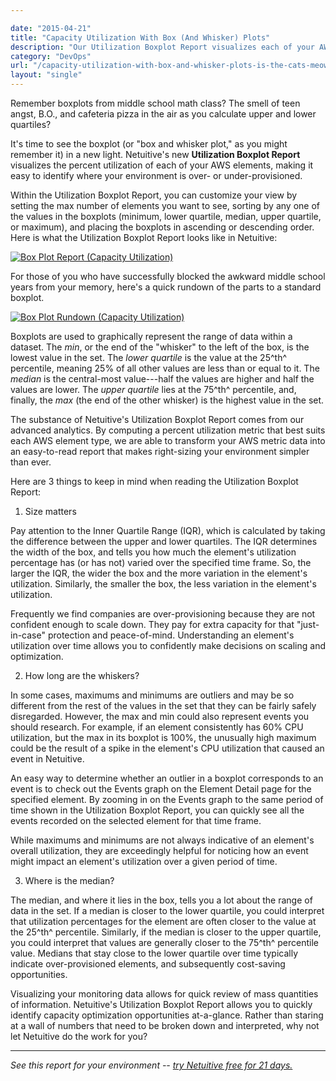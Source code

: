 ```yaml
---

date: "2015-04-21"
title: "Capacity Utilization With Box (And Whisker) Plots"
description: "Our Utilization Boxplot Report visualizes each of your AWS elements' utilization, making it easy to see if your environment is over- or under-provisioned."
category: "DevOps"
url: "/capacity-utilization-with-box-and-whisker-plots-is-the-cats-meow/"
layout: "single"
---
```



Remember boxplots from middle school math class? The smell of teen angst, B.O., and cafeteria pizza in the air as you calculate upper and lower quartiles?

It's time to see the boxplot (or "box and whisker plot," as you might remember it) in a new light. Netuitive's new **Utilization Boxplot Report** visualizes the percent utilization of each of your AWS elements, making it easy to identify where your environment is over- or under-provisioned.

Within the Utilization Boxplot Report, you can customize your view by setting the max number of elements  you want to see, sorting by any one of the values in the boxplots (minimum, lower quartile, median, upper quartile, or maximum), and placing the boxplots in ascending or descending order.  Here is what the Utilization Boxplot Report looks like in Netuitive:

[![Box Plot Report (Capacity Utilization)](https://www.metricly.comhttps://s3-us-west-2.amazonaws.com/com-netuitive-app-usw2-public/wp-content/uploads/2016/03/utilizationboxplotreport.png)](https://www.metricly.comhttps://s3-us-west-2.amazonaws.com/com-netuitive-app-usw2-public/wp-content/uploads/2016/03/utilizationboxplotreport.png)

For those of you who have successfully blocked the awkward middle school years from your memory, here's a quick rundown of the parts to a standard boxplot.

[![Box Plot Rundown (Capacity Utilization)](https://www.metricly.comhttps://s3-us-west-2.amazonaws.com/com-netuitive-app-usw2-public/wp-content/uploads/2016/03/box-plot-rundown.png)](https://www.metricly.comhttps://s3-us-west-2.amazonaws.com/com-netuitive-app-usw2-public/wp-content/uploads/2016/03/box-plot-rundown.png)

Boxplots are used to graphically represent the range of data within a dataset. The *min*, or the end of the "whisker" to the left of the box, is the lowest value in the set. The *lower quartile* is the value at the 25^th^ percentile, meaning 25% of all other values are less than or equal to it. The *median* is the central-most value---half the values are higher and half the values are lower. The *upper quartile* lies at the 75^th^ percentile, and, finally, the *max* (the end of the other whisker) is the highest value in the set.

The substance of Netuitive's Utilization Boxplot Report comes from our advanced analytics. By computing a percent utilization metric that best suits each AWS element type, we are able to transform your AWS metric data into an easy-to-read report that makes right-sizing your environment simpler than ever.

Here are 3 things to keep in mind when reading the Utilization Boxplot Report:

1) Size matters

Pay attention to the Inner Quartile Range (IQR), which is calculated by taking the difference between the upper and lower quartiles. The IQR determines the width of the box, and  tells you how much the element's utilization percentage has (or has not) varied over the specified time frame. So, the larger the IQR, the wider the box and the more variation in the element's utilization. Similarly, the smaller the box, the less variation in the element's utilization.

Frequently we find companies are over-provisioning because they are not confident enough to scale down.  They pay for extra capacity for that "just-in-case" protection and peace-of-mind. Understanding an element's utilization over time allows you to confidently make decisions on scaling and optimization.

2) How long are the whiskers?

In some cases, maximums and minimums are outliers and may be so different from the rest of the values in the set that they can be fairly safely disregarded. However, the max and min could also represent events you should research. For example, if an element consistently has 60% CPU utilization, but the max in its boxplot is 100%, the unusually high maximum could be the result of a spike in the element's CPU utilization that caused an event in Netuitive.

An easy way to determine whether an outlier in a boxplot corresponds to an event is to check out the Events graph on the Element Detail page for the specified element. By zooming in on the Events graph to the same period of time shown in the Utilization Boxplot Report, you can quickly see all the events recorded on the selected element for that time frame.

While maximums and minimums are not always indicative of an element's overall utilization, they are exceedingly helpful for noticing how an event might impact an element's utilization over a given period of time.

3) Where is the median?

The median, and where it lies in the box, tells you a lot about the range of data in the set. If a median is closer to the lower quartile, you could interpret that utilization percentages for the element are often closer to the value at the 25^th^ percentile. Similarly, if the median is closer to the upper quartile, you could interpret that values are generally closer to the 75^th^ percentile value.  Medians that stay close to the lower quartile over time typically indicate over-provisioned elements, and subsequently cost-saving opportunities.

Visualizing your monitoring data allows for quick review of mass quantities of information.  Netuitive's Utilization Boxplot Report allows you to quickly identify capacity optimization opportunities at-a-glance.  Rather than staring at a wall of numbers that need to be broken down and interpreted, why not let Netuitive do the work for you?

* * * * *
*See this report for your environment -- [try Netuitive free for 21 days.](https://www.metricly.com/signup)*
